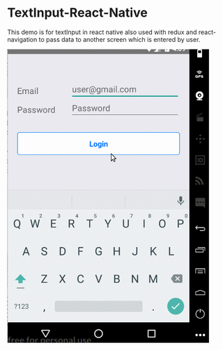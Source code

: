 # TextInput-React-Native

This demo is for textInput in react native also used with redux and react-navigation to pass data to another screen which is entered by user.

![Example](https://github.com/dharavp/TextInput-React-Native/blob/master/editTextReactNative.gif)
